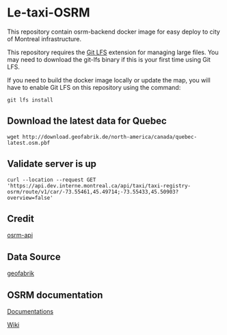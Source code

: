 # Le-taxi-OSRM

This repository contain osrm-backend docker image for easy deploy to city of Montreal infrastructure.

This repository requires the [Git LFS](https://git-lfs.com/) extension for managing large files. You may need to download the git-lfs binary if this is your first time using Git LFS.

If you need to build the docker image locally or update the map, you will have to enable Git LFS on this repository using the command:

```
git lfs install
```

## Download the latest data for Quebec

```
wget http://download.geofabrik.de/north-america/canada/quebec-latest.osm.pbf
```

## Validate server is up

```curl
curl --location --request GET 'https://api.dev.interne.montreal.ca/api/taxi/taxi-registry-osrm/route/v1/car/-73.55461,45.49714;-73.55433,45.50903?overview=false'
```

##  Credit

[osrm-api](https://bitbucket.org/villemontreal/osrm-api/src/develop/)

## Data Source

[geofabrik](http://download.geofabrik.de/north-america/canada.html)

## OSRM documentation

[Documentations](http://project-osrm.org/docs/v5.5.1/api/#general-options)

[Wiki](https://github.com/Project-OSRM/osrm-backend/wiki)


